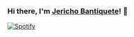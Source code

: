 ### Hi there, I'm [Jericho Bantiquete](https://jerichobantiquete.netlify.app/)! 👋

[![Spotify](https://novatorem-hazel-psi.vercel.app/api/spotify?background_color=0D1117&border_color=f2f2f2)](https://open.spotify.com/user/bwbn9zmf30zbwy254iksud8lc)

<!-- <a href="https://app.daily.dev/monciego"><img src="https://api.daily.dev/devcards/2757708eb9954d16987aa5517dc81320.png?r=wfx" width="200" align="left" alt="Jericho's Dev Card"/></a> -->
